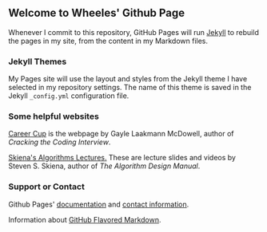 ## Welcome to Wheeles' Github Page

Whenever I commit to this repository, GitHub Pages will run [Jekyll](https://jekyllrb.com/) to rebuild the pages in my site, from the content in my Markdown files.

### Jekyll Themes

My Pages site will use the layout and styles from the Jekyll theme I have selected in my repository settings. The name of this theme is saved in the Jekyll `_config.yml` configuration file.

### Some helpful websites

[Career Cup](https://www.careercup.com/page) is the webpage by Gayle Laakmann McDowell, author of _Cracking the Coding Interview_.

[Skiena's Algorithms Lectures.](http://www3.cs.stonybrook.edu/~algorith/video-lectures/) These are lecture slides and videos by Steven S. Skiena, author of _The Algorithm Design Manual_.

### Support or Contact

Github Pages' [documentation](https://help.github.com/categories/github-pages-basics/) and [contact information](https://github.com/contact).

Information about [GitHub Flavored Markdown](https://guides.github.com/features/mastering-markdown/).

